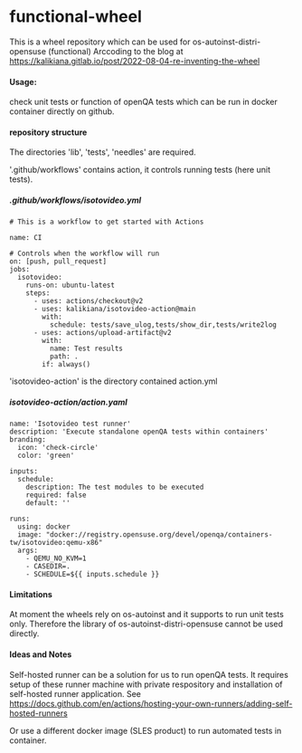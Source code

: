 # functional-wheel
This is a wheel repository which can be used for os-autoinst-distri-opensuse (functional)
Arccoding to the blog at https://kalikiana.gitlab.io/post/2022-08-04-re-inventing-the-wheel

#### Usage: 
check unit tests or function of openQA tests which can be run in docker container directly on github.

#### repository structure

The directories 'lib', 'tests', 'needles' are required.

'.github/workflows' contains action, it controls running tests (here unit tests). 


##### .github/workflows/isotovideo.yml

~~~
# This is a workflow to get started with Actions

name: CI

# Controls when the workflow will run
on: [push, pull_request]
jobs:
  isotovideo:
    runs-on: ubuntu-latest
    steps:
      - uses: actions/checkout@v2
      - uses: kalikiana/isotovideo-action@main
        with:
          schedule: tests/save_ulog,tests/show_dir,tests/write2log
      - uses: actions/upload-artifact@v2
        with:
          name: Test results
          path: .
        if: always()

~~~

'isotovideo-action' is the directory contained action.yml

##### isotovideo-action/action.yaml 

~~~
name: 'Isotovideo test runner'
description: 'Execute standalone openQA tests within containers'
branding:
  icon: 'check-circle'
  color: 'green'

inputs:
  schedule:
    description: The test modules to be executed
    required: false
    default: ''

runs:
  using: docker
  image: "docker://registry.opensuse.org/devel/openqa/containers-tw/isotovideo:qemu-x86"
  args:
    - QEMU_NO_KVM=1
    - CASEDIR=.
    - SCHEDULE=${{ inputs.schedule }}

~~~


#### Limitations

At moment the wheels rely on os-autoinst and it supports to run unit tests only. Therefore the library of os-autoinst-distri-opensuse cannot be used directly.


#### Ideas and Notes

Self-hosted runner can be a solution for us to run openQA tests. It requires setup of these runner machine with private respository and installation of self-hosted runner application.
See https://docs.github.com/en/actions/hosting-your-own-runners/adding-self-hosted-runners

Or use a different docker image (SLES product) to run automated tests in container.

